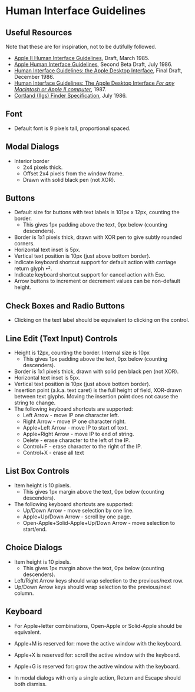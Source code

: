 # Human Interface Guidelines

## Useful Resources

Note that these are for inspiration, not to be dutifully followed.

* [Apple II Human Interface Guidelines](https://archive.org/details/Apple2HIG1985), Draft, March 1985.
* [Apple Human Interface Guidelines](https://www.brutaldeluxe.fr/documentation/cortland/v1_06_HumanInterfaceGuidelines.pdf), Second Beta Draft, July 1986.
* [Human Interface Guidelines: the Apple Desktop Interface](https://archive.org/details/human-interface-guidelines), Final Draft, December 1986.
* [Human Interface Guidelines: The Apple Desktop Interface _For any Macintosh or Apple II computer_](https://archive.org/details/applehumaninterf00appl), 1987.
* [Cortland (IIgs) Finder Specification](http://www.brutaldeluxe.fr/documentation/cortland/v2_08_FinderIconsAndDisksOhMy.pdf), July 1986.

## Font

* Default font is 9 pixels tall, proportional spaced.

## Modal Dialogs

* Interior border
  * 2x4 pixels thick.
  * Offset 2x4 pixels from the window frame.
  * Drawn with solid black pen (not XOR).

## Buttons

* Default size for buttons with text labels is 101px x 12px, counting the border.
  * This gives 1px padding above the text, 0px below (counting descenders).
* Border is 1x1 pixels thick, drawn with XOR pen to give subtly rounded corners.
* Horizontal text inset is 5px.
* Vertical text position is 10px (just above bottom border).
* Indicate keyboard shortcut support for default action with carriage return glyph ⏎.
* Indicate keyboard shortcut support for cancel action with Esc.
* Arrow buttons to increment or decrement values can be non-default height.

## Check Boxes and Radio Buttons

* Clicking on the text label should be equivalent to clicking on the control.

## Line Edit (Text Input) Controls

* Height is 12px, counting the border. Internal size is 10px
  * This gives 1px padding above the text, 0px below (counting descenders).
* Border is 1x1 pixels thick, drawn with solid pen black pen (not XOR).
* Horizontal text inset is 5px.
* Vertical text position is 10px (just above bottom border).
* Insertion point (a.k.a. text caret) is the full height of field, XOR-drawn between text glyphs. Moving the insertion point does not cause the string to change.
* The following keyboard shortcuts are supported:
  * Left Arrow - move IP one character left.
  * Right Arrow - move IP one character right.
  * Apple+Left Arrow - move IP to start of text.
  * Apple+Right Arrow - move IP to end of string.
  * Delete - erase character to the left of the IP.
  * Control+F - erase character to the right of the IP.
  * Control+X - erase all text

## List Box Controls

* Item height is 10 pixels.
  * This gives 1px margin above the text, 0px below (counting descenders).
* The following keyboard shortcuts are supported:
  * Up/Down Arrow - move selection by one line.
  * Apple+Up/Down Arrow - scroll by one page.
  * Open-Apple+Solid-Apple+Up/Down Arrow - move selection to start/end.

## Choice Dialogs

* Item height is 10 pixels.
  * This gives 1px margin above the text, 0px below (counting descenders).
* Left/Right Arrow keys should wrap selection to the previous/next row.
* Up/Down Arrow keys should wrap selection to the previous/next column.

## Keyboard

* For Apple+letter combinations, Open-Apple or Solid-Apple should be equivalent.

* Apple+M is reserved for: move the active window with the keyboard.
* Apple+X is reserved for: scroll the active window with the keyboard.
* Apple+G is reserved for: grow the active window with the keyboard.

* In modal dialogs with only a single action, Return and Escape should both dismiss.
